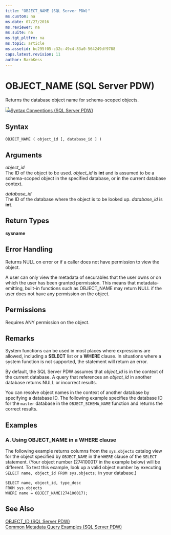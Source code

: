 ```yaml
---
title: "OBJECT_NAME (SQL Server PDW)"
ms.custom: na
ms.date: 07/27/2016
ms.reviewer: na
ms.suite: na
ms.tgt_pltfrm: na
ms.topic: article
ms.assetid: bc295f05-c32c-49c4-83a0-564249df9788
caps.latest.revision: 11
author: BarbKess
---
```

# OBJECT_NAME (SQL Server PDW)
Returns the database object name for schema-scoped objects.  
  
![Topic link icon](../../mpp/sqlpdw/media/Topic_Link.gif "Topic_Link")[Syntax Conventions &#40;SQL Server PDW&#41;](../../mpp/sqlpdw/syntax-conventions-sql-server-pdw.md)  
  
## Syntax  
  
```  
OBJECT_NAME ( object_id [, database_id ] )  
```  
  
## Arguments  
*object_id*  
The ID of the object to be used. *object_id* is **int** and is assumed to be a schema-scoped object in the specified database, or in the current database context.  
  
*database_id*  
The ID of the database where the object is to be looked up. *database_id* is **int**.  
  
## Return Types  
**sysname**  
  
## Error Handling  
Returns NULL on error or if a caller does not have permission to view the object.  
  
A user can only view the metadata of securables that the user owns or on which the user has been granted permission. This means that metadata-emitting, built-in functions such as OBJECT_NAME may return NULL if the user does not have any permission on the object.  
  
## Permissions  
Requires ANY permission on the object.  
  
## Remarks  
System functions can be used in most places where expressions are allowed, including a **SELECT** list or a **WHERE** clause. In situations where a system function is not supported, the statement will return an error.  
  
By default, the SQL Server PDW assumes that *object_id* is in the context of the current database. A query that references an *object_id* in another database returns NULL or incorrect results.  
  
You can resolve object names in the context of another database by specifying a database ID. The following example specifies the database ID for the `master` database in the `OBJECT_SCHEMA_NAME` function and returns the correct results.  
  
## Examples  
  
### A. Using OBJECT_NAME in a WHERE clause  
The following example returns columns from the `sys.objects` catalog view for the object specified by `OBJECT_NAME` in the `WHERE` clause of the `SELECT` statement. (Your object number (274100017 in the example below) will be different.  To test this example, look up a valid object number by executing `SELECT name, object_id FROM sys.objects;` in your database.)  
  
```  
SELECT name, object_id, type_desc  
FROM sys.objects  
WHERE name = OBJECT_NAME(274100017);  
```  
  
## See Also  
[OBJECT_ID &#40;SQL Server PDW&#41;](../../mpp/sqlpdw/object-id-sql-server-pdw.md)  
[Common Metadata Query Examples &#40;SQL Server PDW&#41;](../../mpp/sqlpdw/common-metadata-query-examples-sql-server-pdw.md)  
  
